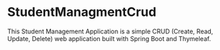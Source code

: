 # StudentManagmentCrud
This Student Management Application is a simple CRUD (Create, Read, Update, Delete) web application built with Spring Boot and Thymeleaf. 
